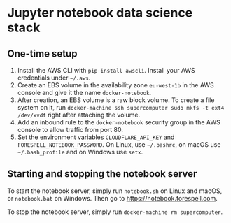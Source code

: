 # Jupyter notebook data science stack

## One-time setup

1. Install the AWS CLI with `pip install awscli`. Install your AWS credentials under `~/.aws`.
2. Create an EBS volume in the availability zone `eu-west-1b` in the AWS console and give it the name `docker-notebook`.
3. After creation, an EBS volume is a raw block volume. To create a file system on it, run `docker-machine ssh supercomputer sudo mkfs -t ext4 /dev/xvdf` right after attaching the volume.
4. Add an inbound rule to the `docker-notebook` security group in the AWS console to allow traffic from port 80.
5. Set the environment variables `CLOUDFLARE_API_KEY` and `FORESPELL_NOTEBOOK_PASSWORD`. On Linux, use `~/.bashrc`, on macOS use `~/.bash_profile` and on Windows use `setx`.

## Starting and stopping the notebook server

To start the notebook server, simply run `notebook.sh` on Linux and macOS, or `notebook.bat` on Windows. Then go to https://notebook.forespell.com.

To stop the notebook server, simply run `docker-machine rm supercomputer`.

